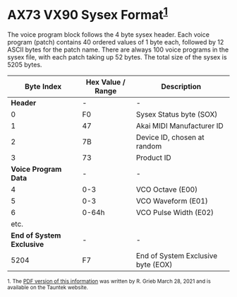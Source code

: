 # AX73 VX90 Sysex Format<sup>[1](#tauntek)</sup>

The voice program block follows the 4 byte sysex header. Each voice program (patch) contains 40 ordered values of 1 byte each, followed by 12 ASCII bytes for the patch name. There are always 100 voice programs in the sysex file, with each patch taking up 52 bytes. The total size of the sysex is 5205 bytes.

| Byte Index | Hex Value / Range | Description |
|-|-|-|
| **Header** |-|-|
| 0 | F0 | Sysex Status byte (SOX) |
| 1 | 47 | Akai MIDI Manufacturer ID |
| 2 | 7B | Device ID, chosen at random |
| 3 | 73 | Product ID |
| **Voice Program Data** |-|-|
| 4 | 0-3 | VCO Octave (E00) |
| 5 | 0-3 | VCO Waveform (E01) |
| 6 | 0-64h | VCO Pulse Width (E02) |
| etc. | | |
| **End of System Exclusive** |-|-|
| 5204 | F7 | End of System Exclusive byte (EOX) |

<sub><a name="tauntek">1.</a> The [PDF version of this information](http://www.tauntek.com/ax73ccmap.pdf) was written by R. Grieb March 28, 2021 and is available on the Tauntek website.</sub>
